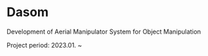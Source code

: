 # Dasom
Development of Aerial Manipulator System for Object Manipulation

Project period: 2023.01. ~ 
